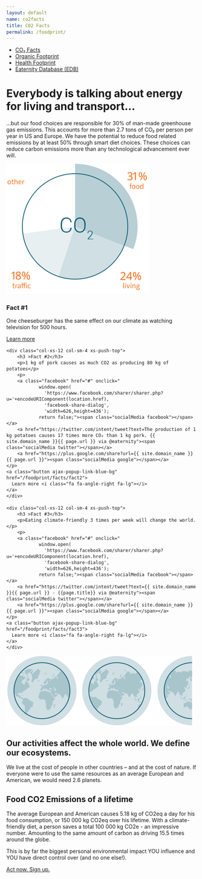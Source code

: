 ```yaml
---
layout: default
name: co2facts
title: CO2 Facts
permalink: /foodprint/
---
```


<div class="container hidden-xs">
	<div class="row">
		<div class="col-xs-12 text-center">
			<ul class="subNavigation">
				<a href="/foodprint"><li class="current">CO₂ Facts</li></a>
				<a href="/foodprint/organic"><li>Organic Footprint</li></a>
	      <a href="/foodprint/health"><li>Health Footprint</li></a>
				<a href="/foodprint/database"><li>Eaternity Database (EDB)</li></a>
			</ul>
		</div>
	</div>
</div>

<div class="container">
<div class="row push-top big-push-bottom">
	<div class="col-xs-12 col-sm-7">
		<h1>Everybody is talking about energy for living and transport...</h1>
		<p>...but our food choices are responsible for 30% of man-made greenhouse gas emissions. This accounts for more than 2.7 tons of CO₂ per person per year in US and Europe. We have the potential to reduce food related emissions by at least 50% through smart diet choices. These choices can reduce carbon emissions more than any technological advancement ever will.</p>
	</div>
	<div class="col-xs-offset-2 col-xs-8 col-sm-offset-0 col-sm-5 xs-push-top">
		<img class="responsive" src="/img/co2facts/illustration-living-transport.svg" />
	</div>
</div>
</div>

<div class="window" style="background-image: url('/img/co2facts/co2facts-parallax.jpg')">
</div>

<div class="container">
<div class="row big-push-top big-push-bottom text-center">
	<div class="col-xs-12 col-sm-4">
		<h3 >Fact #1</h3>
		<p>One cheeseburger has the same effect on our climate as watching television for 500 hours.</p>
		<p>
		<a class="facebook" href="#" onclick="
			    window.open(
			      'https://www.facebook.com/sharer/sharer.php?u='+encodeURIComponent(location.href),
			      'facebook-share-dialog',
			      'width=626,height=436');
			    return false;"><span class="socialMedia facebook"></span></a>
        <a href="https://twitter.com/intent/tweet?text=One cheeseburger has the same effect on our climate as watching television for 500 hours. {{ site.domain_name }}{{ page.url }} via @eaternity"><span class="socialMedia twitter"></span></a>
        <a href="https://plus.google.com/share?url={{ site.domain_name }}{{ page.url }}"><span class="socialMedia google"></span></a>
    </p>
    <a class="button ajax-popup-link-blue-bg" href="/foodprint/facts/fact1">
      Learn more <i class="fa fa-angle-right fa-lg"></i>
    </a>
	</div>

	<div class="col-xs-12 col-sm-4 xs-push-top">
		<h3 >Fact #2</h3>
		<p>1 kg of pork causes as much CO2 as producing 80 kg of potatoes</p>
		<p>
		<a class="facebook" href="#" onclick="
			    window.open(
			      'https://www.facebook.com/sharer/sharer.php?u='+encodeURIComponent(location.href),
			      'facebook-share-dialog',
			      'width=626,height=436');
			    return false;"><span class="socialMedia facebook"></span></a>
        <a href="https://twitter.com/intent/tweet?text=The production of 1 kg potatoes causes 17 times more CO₂ than 1 kg pork. {{ site.domain_name }}{{ page.url }} via @eaternity"><span class="socialMedia twitter"></span></a>
        <a href="https://plus.google.com/share?url={{ site.domain_name }}{{ page.url }}"><span class="socialMedia google"></span></a>
    </p>
    <a class="button ajax-popup-link-blue-bg" href="/foodprint/facts/fact2">
      Learn more <i class="fa fa-angle-right fa-lg"></i>
    </a>
	</div>

	<div class="col-xs-12 col-sm-4 xs-push-top">
		<h3 >Fact #3</h3>
		<p>Eating climate-friendly 3 times per week will change the world.</p>
		<p>
		<a class="facebook" href="#" onclick="
			    window.open(
			      'https://www.facebook.com/sharer/sharer.php?u='+encodeURIComponent(location.href),
			      'facebook-share-dialog',
			      'width=626,height=436');
			    return false;"><span class="socialMedia facebook"></span></a>
        <a href="https://twitter.com/intent/tweet?text={{ site.domain_name }}{{ page.url }} - {{page.title}} via @eaternity"><span class="socialMedia twitter"></span></a>
        <a href="https://plus.google.com/share?url={{ site.domain_name }}{{ page.url }}"><span class="socialMedia google"></span></a>
    </p>
    <a class="button ajax-popup-link-blue-bg" href="/foodprint/facts/fact3">
      Learn more <i class="fa fa-angle-right fa-lg"></i>
    </a>
	</div>
</div>

<div class="row small-push-bottom">
	<div class="col-xs-12 col-sm-offset-3 col-sm-6">
		<img class="responsive" src="/img/co2facts/illustration-earth.svg">
	</div>
</div>

<div class="row">
	<div class="col-xs-12 col-sm-offset-2 col-sm-8 text-center small-push-bottom">
		<h2>Our activities affect the whole world. We define our ecosystems.</h2>
	</div>
</div>

<div class="row push-bottom">
	<div class="col-xs-12 col-sm-offset-2 col-sm-8 text-center">
		<p>We live at the cost of people in other countries – and at the cost of nature. If everyone were to use the same resources as an average European and American, we would need 2.6 planets.</p>
	</div>
</div>

<div class="row">
	<div class="col-xs-12 col-sm-offset-2 col-sm-8 text-center small-push-bottom">
		<h2>Food CO2 Emissions of a lifetime</h2>
	</div>
</div>

<div class="row">
	<div class="col-xs-12 col-sm-offset-2 col-sm-8 text-center small-push-bottom">
		<p>The average European and American causes 5.18 kg of CO2eq a day for his food consumption, or 150 000 kg CO2eq over his lifetime. With a climate-friendly diet, a person saves a total 100 000 kg CO2e - an impressive number. Amounting to the same amount of carbon as driving 15.5 times around the globe.</p>
		<p>This is by far the biggest personal environmental impact YOU influence and YOU have direct control over (and no one else!).</p>
	</div>
</div>

<div class="row push-bottom">
	<div class="col-xs-12 col-sm-offset-2 col-sm-8 text-center">
		<a class="button" href="/app/get-the-app">
      Act now. Sign up. <i class="fa fa-angle-right fa-lg"></i>
    </a>
	</div>
</div>
</div>



<script src="https://ajax.googleapis.com/ajax/libs/jquery/1.11.3/jquery.min.js"></script>
<script src="/js/jquery.magnific-popup.min.js"></script>
<script src="/js/bootstrap.min.js"></script>
<script src="/js/icheck.min.js"></script>
<script src="/js/script.js"></script>
